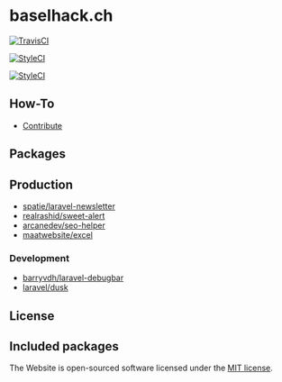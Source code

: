 # baselhack.ch

<p align="center">

<a href="https://travis-ci.org/BaselHack/baselhack.ch"><img src="https://travis-ci.org/BaselHack/baselhack.ch.svg?branch=master" alt="TravisCI"></a>

<a href="https://github.styleci.io/repos/128032413"><img src="https://github.styleci.io/repos/128032413/shield?branch=master" alt="StyleCI"></a>

<a href="https://opensource.org/licenses/MIT"><img src="https://img.shields.io/badge/License-MIT-yellow.svg" alt="StyleCI"></a>

</p>

## How-To
- [Contribute](https://github.com/BaselHack/baselhack.ch/wiki/How-To-Contribute)

## Packages

## Production 

- [spatie/laravel-newsletter](https://github.com/spatie/laravel-newsletter)
- [realrashid/sweet-alert](https://github.com/realrashid/sweet-alert)
- [arcanedev/seo-helper]()
- [maatwebsite/excel]()

### Development

- [barryvdh/laravel-debugbar](https://github.com/barryvdh/laravel-debugbar)
- [laravel/dusk]()

## License


## Included packages


The Website is open-sourced software licensed under the [MIT license](https://opensource.org/licenses/MIT).
